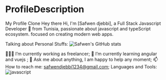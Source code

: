 # ProfileDescription
My Profile Clone
Hey there 
Hi, I'm [Safwen djebbi], a Full Stack Javascript Developer 🚀 from Tunisia, passionate about javascript and typeScript ecosystem. focused on creating modern web apps.

Talking about Personal Stuffs:
![  Safwen's GitHub stats](https://github-readme-stats.vercel.app/api?username=safwen-code&show_icons=true&theme=radical)




👨🏽‍💻 I’m currently working as freelancer;
🌱 I’m currently learning angular and vuejs ;
💬 Ask me about anything, I am happy to help any moment;
📫 How to reach me: safwendjebbi1234@gmail.com;
Languages and Tools:
![javascript](https://user-images.githubusercontent.com/58027657/139940417-a8d27820-3f7f-4ca0-bd95-7bff3ccb8706.png)
